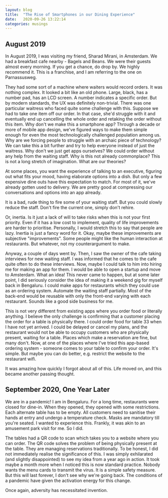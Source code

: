 ```yaml
---
layout: blog
title:  "The Rise of Smartphones in our Dining Experience"
date:   2020-09-26 13:22:14
categories: musings
---
```


## August 2019
In August 2019, I was visiting my friend, Sharad Mirani, in Amsterdam.
We had a breakfast cafe nearby - Bagels and Beans.
We were their guests almost every morning.
If you get a chance, do drop by.
We highly recommend it.
This is a franchise, and I am referring to the one on Parnassusweg.

They had some sort of a machine where waiters would record orders.
It was nothing complex.
It looked a bit like an old phone.
Large, black, has a number pad, has an LCD screen.
A number indicates a specific order.
But by modern standards, the UX was definitely non-trivial.
There was one particular waitress who faced quite some challenge with this.
Suppose we had to take one item off our order.
In that case, she'd struggle with it and eventually end up cancelling the whole order and retaking the order without this item.
Why don't we make this a smartphone app? Through a decade or more of mobile app design, we've figured ways to make them simple enough for even the most technologically challenged population among us.
Why are we forcing people to struggle with an archaic piece of technology? We can take this a bit further and try to help everyone instead of just the waitress.
Why don't we just get apps ourselves? We could order without any help from the waiting staff.
Why is this not already commonplace? This is not a long stretch of imagination.
What are our theories?

At some places, you want the experience of talking to an executive, figuring out what fits your mood, having elaborate options into a dish.
But only a few expensive dine outs have this expectation to match.
For most of it, we've already gotten used to delivery.
We are pretty good at compressing our conversations and options into an app already.


It is a bad, rude thing to fire some of your waiting staff.
But you could slowly reduce the staff.
Don't fire the current one, simply don't rehire.


Or, inertia.
Is it just a lack of will to take risks when this is not your first priority.
Even if it has a low cost to implement, quality of life improvements are harder to prioritise.
Personally, I would stretch this to say that people are lazy.
Inertia is just a fancy word for it.
Okay, maybe these improvements are subjective "improvements".
Some people might like the human interaction at restaurants.
But whatever, not my counterargument to make.

Anyway, a couple of days went by.
Then, I saw the owner of the cafe taking interviews for new waiting staff.
I was informed that he comes to the cafe quite often to do these interviews.
Now, maybe I could talk to him into hiring me for making an app for them.
I would be able to open a startup and move to Amsterdam.
What an idea! This never came to happen, but at some later point, I did seriously consider the idea of making it a weekend gig for myself back in Bengaluru.
I could make apps for restaurants which they could use as an ordering system.
Automate the waiting staff partially.
Most of the back-end would be reusable with only the front-end varying with each restaurant.
Sounds like a good side business for me.


This is not very different from existing apps where you order food or literally anything.
I believe the only challenge is confirming that a customer placing the order for a table is physically there.
I could order food for table 33 when I have not yet arrived.
I could be delayed or cancel my plans, and the restaurant would not be able to occupy customers who are physically present, waiting for a table.
Places which make a reservation are fine, but many don't.
Now, at one of the places where I've tried this app-based ordering system - someone comes to your table to confirm your order.
It's simple.
But maybe you can do better, e.g.
restrict the website to the restaurant wifi.

It was amazing how quickly I forgot about all of this.
Life moved on, and this became another passing thought.

## September 2020, One Year Later
We are in a pandemic! I am in Bengaluru.
For a long time, restaurants were closed for dine-in.
When they opened, they opened with some restrictions.
Each alternate table has to be empty.
All customers need to sanitise their hands at entry and undergo a temperature check.
Masks are mandatory till you're seated.
I wanted to experience this.
Frankly, it was akin to an amusement park visit for me.
So I did.

The tables had a QR code to scan which takes you to a website where you can order.
The QR code solves the problem of being physically present at the table.
They are managing reservations traditionally.
To be honest, I did not immediately realise the significance of this.
I was simply exhilarated (and slightly disappointed) to see my idea from a year ago in action.
It took maybe a month more when I noticed this is now standard practice.
Nobody wants the menu cards to transmit the virus.
It is a simple safety measure.
But this will last forever, I don't see why we're going back.
The conditions of a pandemic have given the activation energy for this change.

Once again, adversity has necessitated invention.
